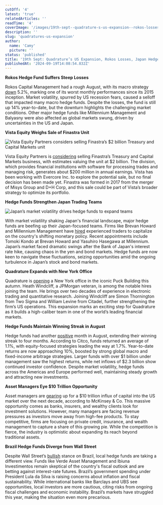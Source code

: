 ```yaml
---
cutOff: '4'
latest: 'true'
relatedArticles: ''
readTime: '4'
coverImage: '/images/19th-sept--quadrature-s-us-expansion--rokos-losses--japan-hedge-fund-moves-a-cyMj.webp'
description: ''
slug: 'quadratures-us-expansion'
author:
  name: 'Camy'
  picture: ''
status: 'published'
title: '19th Sept: Quadrature’s US Expansion, Rokos Losses, Japan Hedge Fund Moves'
publishedAt: '2024-09-19T14:08:54.832Z'
---
```


**Rokos Hedge Fund Suffers Steep Losses**

Rokos Capital Management had a rough August, with its macro strategy [down](https://www.hedgeweek.com/rokos-macro-fund-down-5-amid-august-market-volatility/) 5.2%, marking one of its worst monthly performances since its 2015 inception. Market volatility, spurred by US recession fears, caused a selloff that impacted many macro hedge funds. Despite the losses, the fund is still up 14% year-to-date, but the downturn highlights the challenging market conditions. Other major hedge funds like Millennium Management and Balyasny were also affected as global markets swung, driven by uncertainties in the US and Japan.

**Vista Equity Weighs Sale of Finastra Unit**

![Vista Equity Partners considers selling Finastra’s $2 billion Treasury and Capital Markets unit](/images/19th-sept--quadrature-s-us-expansion--rokos-losses--japan-hedge-fund-moves-a-A4MD.webp)

Vista Equity Partners is [considering](https://www.bnnbloomberg.ca/business/company-news/2024/09/18/vista-picks-evercore-to-help-sell-finastras-capital-markets-arm/) selling Finastra’s Treasury and Capital Markets business, with estimates valuing the unit at $2 billion. The division, which provides financial institutions with software for processing trades and managing risk, generates about $200 million in annual earnings. Vista has been working with Evercore Inc. to explore the potential sale, but no final decision has been made yet. Finastra was formed in 2017 from the merger of Misys Group and D+H Corp, and this sale could be part of Vista’s broader strategy to optimize its portfolio.

**Hedge Funds Strengthen Japan Trading Teams**

![Japan’s market volatility drives hedge funds to expand teams](/images/19th-sept--quadrature-s-us-expansion--rokos-losses--japan-hedge-fund-moves-b-A4Mz.webp)

With market volatility shaking Japan's financial landscape, major hedge funds are beefing up their Japan-focused teams. Firms like Brevan Howard and Millennium Management have [hired](https://www.hedgeweek.com/brevan-howard-and-millennium-add-to-japan-focused-trading-teams/) experienced traders to capitalize on the country's shifting monetary policy. Recent appointments include Tomoki Kondo at Brevan Howard and Yasuhiro Hasegawa at Millennium. Japan’s market faced dramatic swings after the Bank of Japan's interest rate hike, causing chaos in the yen and bond markets. Hedge funds are now keen to navigate these fluctuations, seizing opportunities amid the ongoing turbulence in Japan’s stock and bond markets.

**Quadrature Expands with New York Office**

Quadrature is [opening](https://www.hedgeweek.com/quadrature-hires-jpmorgan-md-as-part-of-us-push/) a New York office in the iconic Puck Building this autumn. Heath Windcliff, a JPMorgan veteran, is among the notable hires joining the team. He brings over two decades of experience in electronic trading and quantitative research. Joining Windcliff are Simon Thornington from Two Sigma and William Levine from Citadel, further strengthening the firm’s US operations. This expansion marks an exciting step for Quadrature as it builds a high-caliber team in one of the world’s leading financial markets.

**Hedge Funds Maintain Winning Streak in August**

Hedge funds had another [positive](https://www.hedgeweek.com/hedge-funds-up-for-fourth-month-in-a-row-in-august/) month in August, extending their winning streak to four months. According to Citco, funds returned an average of 1.1%, with equity-focused strategies leading the way at 1.7%. Year-to-date returns are now approaching 10%, boosted by strong global macro and fixed-income arbitrage strategies. Larger funds with over $1 billion under management saw the highest returns, while net inflows of $2.3 billion show continued investor confidence. Despite market volatility, hedge funds across the Americas and Europe performed well, maintaining steady growth and attracting new investments.

**Asset Managers Eye $10 Trillion Opportunity**

Asset managers are [gearing](https://www.bnnbloomberg.ca/business/2024/09/18/mckinsey-says-finance-industry-shakeup-to-dislodge-10-trillion/) up for a $10 trillion influx of capital into the US market over the next decade, according to McKinsey & Co. This massive opportunity comes as banks, insurers, and wealthy clients look for investment solutions. However, many managers are facing revenue pressures as investors move away from high-fee products. To stay competitive, firms are focusing on private credit, insurance, and wealth management to capture a share of this growing pie. While the competition is fierce, the industry is optimistic about expanding its reach beyond traditional assets.

**Brazil Hedge Funds Diverge from Wall Street**

Despite Wall Street’s [bullish](https://www.bnnbloomberg.ca/investing/commodities/2024/09/18/hedge-funds-shun-the-brazil-trade-winning-fans-in-wall-street/) stance on Brazil, local hedge funds are taking a different view. Funds like Verde Asset Management and Ibiuna Investimentos remain skeptical of the country's fiscal outlook and are betting against interest-rate futures. Brazil’s government spending under President Lula da Silva is raising concerns about inflation and fiscal sustainability. While international banks like Barclays and UBS see opportunities, local investors are more cautious, citing risks from ongoing fiscal challenges and economic instability. Brazil’s markets have struggled this year, making the situation even more precarious.